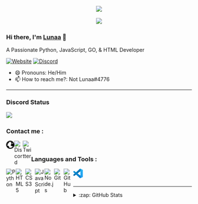 <p align="center">  
<img src="https://i.pinimg.com/originals/3c/aa/90/3caa90f097e3003cac05b398f47918e5.gif">
<p align="center">
<img src="https://komarev.com/ghpvc/?username=misspoken69&color=000000">
</p>

### Hi there, I'm [Lunaa](https://home.skidlunaa.repl.co/) 👋
A Passionate Python, JavaScript, GO, & HTML Developer

[![Website](https://img.shields.io/website?label=lunaas.portfolio&style=for-the-badge&url=https%3A%2F%2Fdiscord.com)](https://home.skidlunaa.repl.co/)
[![Discord](https://img.shields.io/discord/731756511138807879?label=discord&logo=discord&logoColor=white&style=for-the-badge)](https://discord.gg/czWf5CX6)

- 😄 Pronouns: He/Him
- 📫 How to reach me?: Not Lunaa#4776

---

### Discord Status
<a href="https://discord.com/users/929840249348190340">
<img height="80px" src="https://discord.c99.nl/widget/theme-4/929840249348190340.png" />
</a>

### Contact me : 

[<img align="left" alt="Luna's Portfolio" width="22px" src="https://raw.githubusercontent.com/iconic/open-iconic/master/svg/globe.svg" />](https://home.skidlunaa.repl.co/)
<a href="https://discord.gg/czWf5CX6">
  <img align="left" alt="Discord" width="23px" src="https://raw.githubusercontent.com/peterthehan/peterthehan/master/assets/discord.svg" />
</a>
<a href="https://twitter.com/LunarNetworkUS">
  <img align="left" alt="Twitter" width="23px" src="https://raw.githubusercontent.com/peterthehan/peterthehan/master/assets/twitter.svg" />
</a>

</br>

### Languages and Tools : 

[<img align="left" alt="Python" width="26px" src="https://cdn4.iconfinder.com/data/icons/logos-and-brands/512/267_Python_logo-128.png" />](https://www.python.org/)
[<img align="left" alt="HTML5" width="26px" src="https://cdn1.iconfinder.com/data/icons/logotypes/32/badge-html-5-128.png" />](https://www.w3.org/html/)
[<img align="left" alt="CSS3" width="26px" src="https://cdn1.iconfinder.com/data/icons/logotypes/32/badge-css-3-128.png" />](https://www.w3schools.com/css/)
[<img align="left" alt="JavaScript" width="26px" src="https://cdn4.iconfinder.com/data/icons/logos-and-brands/512/187_Js_logo_logos-128.png" />](https://www.javascript.com/)
[<img align="left" alt="Node.js" width="26px" src="https://cdn4.iconfinder.com/data/icons/logos-and-brands/512/233_Node_Js_logo-128.png" />](https://nodejs.org/en/)
[<img align="left" alt="Git" width="26px" src="https://cdn3.iconfinder.com/data/icons/social-media-2169/24/social_media_social_media_logo_git-128.png" />](https://git-scm.com/)
[<img align="left" alt="GitHub" width="26px" src="https://cdn4.iconfinder.com/data/icons/socialcones/508/Github-128.png" />](https://github.com/)
[<img align="left" alt="Visual Studio Code" width="26px" src="https://raw.githubusercontent.com/github/explore/80688e429a7d4ef2fca1e82350fe8e3517d3494d/topics/visual-studio-code/visual-studio-code.png" />](https://code.visualstudio.com/)
<br />
<br />

---

<details>
  <summary>:zap: GitHub Stats</summary>
</br>
<img align="center" alt="Lunaa's GitHub Stats" src="https://github-readme-stats-eight-pink.vercel.app/api?username=LunaaSan&&show_icons=true&theme=tokyonight&layout=compact" />
</br>
<img align="center" src="https://github-readme-streak-stats.herokuapp.com/?user=LunaaSan&show_icons=true&theme=tokyonight&layout=compact" alt="LunaaSan" />
